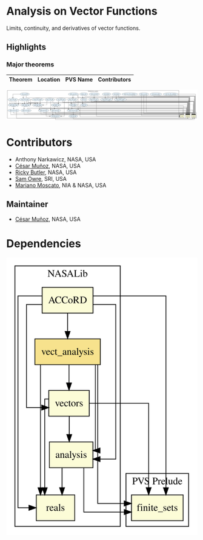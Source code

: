 # Analysis on Vector Functions

Limits, continuity, and derivatives of vector functions.

## Highlights

### Major theorems

| Theorem | Location | PVS Name | Contributors |
| --- | --- | --- | --- |


![dependency graph](./vect_analysis-zoomed.svg "Dependency Graph")

# Contributors
* Anthony Narkawicz, NASA, USA
* [César Muñoz](http://shemesh.larc.nasa.gov/people/cam), NASA, USA
* [Ricky Butler](http://shemesh.larc.nasa.gov/people/rwb), NASA, USA
* [Sam Owre](http://www.csl.sri.com/users/owre), SRI, USA
* [Mariano Moscato](https://www.nianet.org/directory/research-staff/mariano-moscato/), NIA & NASA, USA

## Maintainer
* [César Muñoz](http://shemesh.larc.nasa.gov/people/cam), NASA, USA

# Dependencies
![dependency graph](./vect_analysis.svg "Dependency Graph")

